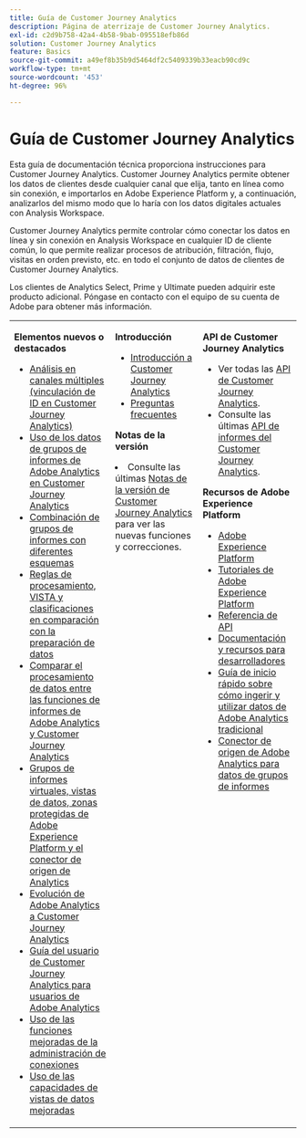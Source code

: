 ```yaml
---
title: Guía de Customer Journey Analytics
description: Página de aterrizaje de Customer Journey Analytics.
exl-id: c2d9b758-42a4-4b58-9bab-095518efb86d
solution: Customer Journey Analytics
feature: Basics
source-git-commit: a49ef8b35b9d5464df2c5409339b33eacb90cd9c
workflow-type: tm+mt
source-wordcount: '453'
ht-degree: 96%

---
```


# Guía de Customer Journey Analytics

Esta guía de documentación técnica proporciona instrucciones para Customer Journey Analytics. Customer Journey Analytics permite obtener los datos de clientes desde cualquier canal que elija, tanto en línea como sin conexión, e importarlos en Adobe Experience Platform y, a continuación, analizarlos del mismo modo que lo haría con los datos digitales actuales con Analysis Workspace.

Customer Journey Analytics permite controlar cómo conectar los datos en línea y sin conexión en Analysis Workspace en cualquier ID de cliente común, lo que permite realizar procesos de atribución, filtración, flujo, visitas en orden previsto, etc. en todo el conjunto de datos de clientes de Customer Journey Analytics.

Los clientes de Analytics Select, Prime y Ultimate pueden adquirir este producto adicional. Póngase en contacto con el equipo de su cuenta de Adobe para obtener más información.

<table frame="none"> 
 <tbody> 
  <tr> 
   <td colname="col1" colsep="0" rowsep="0" valign="top"> <p class="head"> <b>Elementos nuevos o destacados</b> </p> <p> 
     <ul>
      <li><a href="https://experienceleague.adobe.com/docs/analytics-platform/using/stitching/overview.html?lang=es"> Análisis en canales múltiples (vinculación de ID en Customer Journey Analytics) </a> </li>
      <li><a href="https://experienceleague.adobe.com/docs/analytics-platform/using/compare-aa-cja/cja-aa-comparison/aa-data-in-cja.html?lang=es">Uso de los datos de grupos de informes de Adobe Analytics en Customer Journey Analytics </a> </li>
      <li><a href="https://experienceleague.adobe.com/docs/analytics-platform/using/cja-usecases/combine-report-suites.html?lang=es"> Combinación de grupos de informes con diferentes esquemas </a> </li>
      <li><a href="https://experienceleague.adobe.com/docs/analytics-platform/using/compare-aa-cja/cja-aa-comparison/pr-vista-dataprep.html?lang=es"> Reglas de procesamiento, VISTA y clasificaciones en comparación con la preparación de datos </a> </li>
      <li><a href="https://experienceleague.adobe.com/docs/analytics-platform/using/compare-aa-cja/cja-aa-comparison/data-processing-comparisons.html?lang=es"> Comparar el procesamiento de datos entre las funciones de informes de Adobe Analytics y Customer Journey Analytics </a> </li>
      <li><a href="https://experienceleague.adobe.com/docs/analytics-platform/using/compare-aa-cja/cja-aa-comparison/vrs-dataview-sandbox-adc.html?lang=es"> Grupos de informes virtuales, vistas de datos, zonas protegidas de Adobe Experience Platform y el conector de origen de Analytics </a> </li>
      <li><a href="https://experienceleague.adobe.com/docs/analytics-platform/using/compare-aa-cja/aa-to-cja.html?lang=es"> Evolución de Adobe Analytics a Customer Journey Analytics </a> </li>
      <li><a href="https://experienceleague.adobe.com/docs/analytics-platform/using/compare-aa-cja/aa-to-cja-user.html?lang=es"> Guía del usuario de Customer Journey Analytics para usuarios de Adobe Analytics </a> </li>
     <li><a href="https://experienceleague.adobe.com/docs/analytics-platform/using/cja-connections/manage-connections.html?lang=es#connection-detail"> Uso de las funciones mejoradas de la administración de conexiones </a> </li>
      <li><a href="https://experienceleague.adobe.com/docs/analytics-platform/using/cja-dataviews/data-views.html?lang=es#cja-dataviews"> Uso de las capacidades de vistas de datos mejoradas </a> </li>
   <td colname="col2" valign="top"><p class="head"> <b>Introducción</b> </p> 
      <ul> 
      <li><a href="https://experienceleague.adobe.com/docs/analytics-platform/using/cja-overview/cja-getting-started.html?lang=es"> Introducción a Customer Journey Analytics </a> </li> 
      <li><a href="https://experienceleague.adobe.com/docs/analytics-platform/using/cja-overview/cja-faq.html?lang=es"> Preguntas frecuentes</a> </li> 
   </ul> <p class="head"><b>Notas de la versión</b> </p> 
     <li>Consulte las últimas <a href="https://experienceleague.adobe.com/docs/analytics-platform/using/releases/latest.html?lang=es" format="https" scope="external">Notas de la versión de Customer Journey Analytics</a> para ver las nuevas funciones y correcciones. </li>
    <td colname="col3" valign="top"> <p class="head"><b>API de Customer Journey Analytics</b> </p> 
    <ul> 
     <li>Ver todas las <a href="https://developer.adobe.com/cja-apis/docs/" format="https" scope="external"> API de Customer Journey Analytics</a>. </li>
      <li>Consulte las últimas <a href="https://developer.adobe.com/cja-apis/docs/api/#tag/Reporting-API" format="https" scope="external"> API de informes del Customer Journey Analytics</a>. </li>
    </ul> <p class="head"> <b>Recursos de Adobe Experience Platform</b> </p> 
    <ul> 
     <li><a href="https://www.adobe.com/es/experience-platform.html" format="http" scope="external"> Adobe Experience Platform</a> </li> 
     <li> <a href="https://experienceleague.adobe.com/docs/platform-learn/tutorials/overview.html?lang=es" format="https" scope="external"> Tutoriales de Adobe Experience Platform</a> </li> 
     <li><a href="https://www.adobe.io/apis/experienceplatform/home/api-reference.html" format="https" scope="external"> Referencia de API</a> </li> 
     <li><a href="https://www.adobe.com/es/experience-platform/documentation-and-developer-resources.html" format="https" scope="external"> Documentación y recursos para desarrolladores</a> </li>
     <li><a href="https://experienceleague.adobe.com/docs/analytics-platform/using/cja-data-ingestion/ingest-use-guides/analytics.html?lang=es" format="https" scope="external"> Guía de inicio rápido sobre cómo ingerir y utilizar datos de Adobe Analytics tradicional
     <li><a href="https://experienceleague.adobe.com/docs/experience-platform/sources/connectors/adobe-applications/analytics.html?lang=es" format="https" scope="external"> Conector de origen de Adobe Analytics para datos de grupos de informes</a> </li>
    </ul> </td> 
  </tr> 
 </tbody> 
</table>
